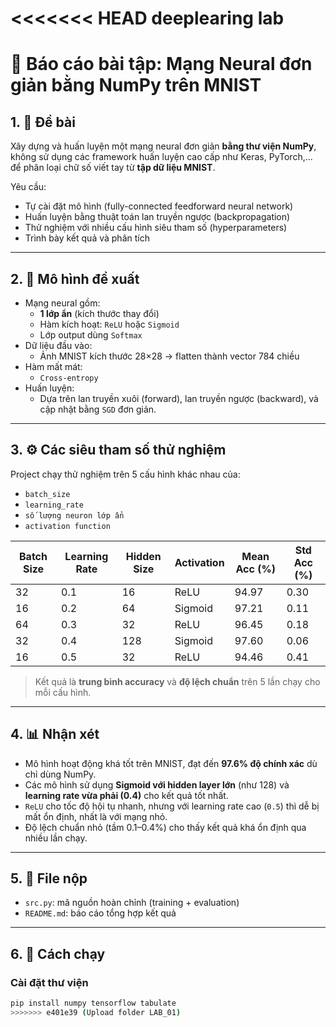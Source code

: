 <<<<<<< HEAD
deeplearing lab
=======
# 📘 Báo cáo bài tập: Mạng Neural đơn giản bằng NumPy trên MNIST

## 1. 📝 Đề bài

Xây dựng và huấn luyện một mạng neural đơn giản **bằng thư viện NumPy**, không sử dụng các framework huấn luyện cao cấp như Keras, PyTorch,... để phân loại chữ số viết tay từ **tập dữ liệu MNIST**.

Yêu cầu:
- Tự cài đặt mô hình (fully-connected feedforward neural network)
- Huấn luyện bằng thuật toán lan truyền ngược (backpropagation)
- Thử nghiệm với nhiều cấu hình siêu tham số (hyperparameters)
- Trình bày kết quả và phân tích

---

## 2. 🧠 Mô hình đề xuất

- Mạng neural gồm:
  - **1 lớp ẩn** (kích thước thay đổi)
  - Hàm kích hoạt: `ReLU` hoặc `Sigmoid`
  - Lớp output dùng `Softmax`
- Dữ liệu đầu vào:
  - Ảnh MNIST kích thước 28×28 → flatten thành vector 784 chiều
- Hàm mất mát:
  - `Cross-entropy`
- Huấn luyện:
  - Dựa trên lan truyền xuôi (forward), lan truyền ngược (backward), và cập nhật bằng `SGD` đơn giản.

---

## 3. ⚙️ Các siêu tham số thử nghiệm

Project chạy thử nghiệm trên 5 cấu hình khác nhau của:
- `batch_size`
- `learning_rate`
- `số lượng neuron lớp ẩn`
- `activation function`

| Batch Size | Learning Rate | Hidden Size | Activation | Mean Acc (%) | Std Acc (%) |
|------------|----------------|-------------|-------------|---------------|---------------|
| 32         | 0.1            | 16          | ReLU        | 94.97         | 0.30          |
| 16         | 0.2            | 64          | Sigmoid     | 97.21         | 0.11          |
| 64         | 0.3            | 32          | ReLU        | 96.45         | 0.18          |
| 32         | 0.4            | 128         | Sigmoid     | 97.60         | 0.06          |
| 16         | 0.5            | 32          | ReLU        | 94.46         | 0.41          |

> Kết quả là **trung bình accuracy** và **độ lệch chuẩn** trên 5 lần chạy cho mỗi cấu hình.

---

## 4. 📊 Nhận xét

- Mô hình hoạt động khá tốt trên MNIST, đạt đến **97.6% độ chính xác** dù chỉ dùng NumPy.
- Các mô hình sử dụng **Sigmoid với hidden layer lớn** (như 128) và **learning rate vừa phải (0.4)** cho kết quả tốt nhất.
- `ReLU` cho tốc độ hội tụ nhanh, nhưng với learning rate cao (`0.5`) thì dễ bị mất ổn định, nhất là với mạng nhỏ.
- Độ lệch chuẩn nhỏ (tầm 0.1–0.4%) cho thấy kết quả khá ổn định qua nhiều lần chạy.

---

## 5. 📁 File nộp

- `src.py`: mã nguồn hoàn chỉnh (training + evaluation)
- `README.md`: báo cáo tổng hợp kết quả

---

## 6. 🔧 Cách chạy

### Cài đặt thư viện
```bash
pip install numpy tensorflow tabulate
>>>>>>> e401e39 (Upload folder LAB_01)
